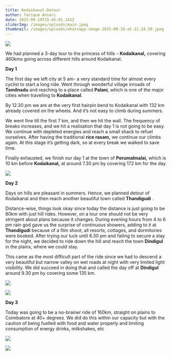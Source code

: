 ```yaml
---
title: Kodaikanal-Detour
author: Tarique Ansari
date: 2025-09-19T15:45:01.141Z
sliderImg: /images/uploads/main.jpeg
thumbnail: /images/uploads/whatsapp-image-2025-09-19-at-21.24.59.jpeg
---
```

![](/images/uploads/cover.jpg)



We had planned a 3-day tour to the princess of hills – **Kodaikanal,** covering 460kms going across different hills around Kodaikanal.

**Day 1**

The first day we left city at 5 am- a very standard time for almost every cyclist to start a long ride. Went through wonderful village inroads of **Tamilnadu** and reaching to a place called **Palani**, which is one of the major cities when travelling to **Kodaikanal**.

By 12.30 pm we are at the very first hairpin bend to Kodaikanal with 132 km already covered on the wheels. And it’s not easy to climb during summers.

We went fine till the first 7 km, and then we hit the wall. The frequency of breaks increases, and we hit a realisation that day 1 is not going to be easy. We continue with depleted energies and reach a small shack to refuel ourselves. After having the traditional **rice rasam,** we continue our climbs again. At this stage it’s getting dark, so at every break we walked to save time.

Finally exhausted, we finish our day 1 at the town of **Perumalmalai,** which is 10 km before **Kodaikanal,** at around 7.30 pm by covering 172 km for the day.

![](/images/uploads/2nd.png)

**Day 2**

Days on hills are pleasant in summers. Hence, we planned detour of Kodaikanal and then reach another beautiful town called **Thandigudi** .

Distance-wise, things look okay since today the distance is just going to be 80km with just hill rides. However, on a tour one should not be very stringent about plans because it changes. During evening hours from 4 to 6 pm rain god gave us the surprise of continuous showers, adding to it at **Thandigudi** because of a film shoot; all resorts, cottages, and dormitories were booked. After trying our luck until 6.30 pm and failing to secure a stay for the night, we decided to ride down the hill and reach the town **Dindigul** in the plains, where we could stay.

This came as the most difficult part of the ride since we had to descend a very beautiful but narrow valley on wet roads at night with very limited light visibility. We did succeed in doing that and called the day off at **Dindigul** around 9.30 pm by covering some 135 km.

![](/images/uploads/3rd.png)

![](/images/uploads/4th.png)

**Day 3**

Today was going to be a no-brainer ride of 160km, straight on plains to Coimbatore at 40+ degrees. We did do this within our capacity but with the caution of being fuelled with food and water properly and limiting consumption of energy drinks, milkshakes, etc

![](/images/uploads/5.png)

![](/images/uploads/view.jpeg)